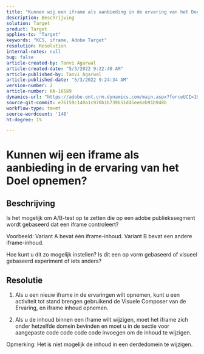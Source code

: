 ```yaml
---
title: "Kunnen wij een iframe als aanbieding in de ervaring van het Doel opnemen?"
description: Beschrijving
solution: Target
product: Target
applies-to: "Target"
keywords: "KCS, iframe, Adobe Target"
resolution: Resolution
internal-notes: null
bug: false
article-created-by: Tanvi Agarwal
article-created-date: "5/3/2022 9:22:40 AM"
article-published-by: Tanvi Agarwal
article-published-date: "5/3/2022 9:24:34 AM"
version-number: 2
article-number: KA-16589
dynamics-url: "https://adobe-ent.crm.dynamics.com/main.aspx?forceUCI=1&pagetype=entityrecord&etn=knowledgearticle&id=1975388e-c2ca-ec11-a7b5-6045bd00dca1"
source-git-commit: e76159c140a1c970b1b739b51d45ee6eb91b948b
workflow-type: tm+mt
source-wordcount: '148'
ht-degree: 1%

---
```


# Kunnen wij een iframe als aanbieding in de ervaring van het Doel opnemen?

## Beschrijving


Is het mogelijk om A/B-test op te zetten die op een adobe publiekssegment wordt gebaseerd dat een iframe controleert?



Voorbeeld: Variant A bevat één iframe-inhoud. Variant B bevat een andere iframe-inhoud.

Hoe kunt u dit zo mogelijk instellen? Is dit een op vorm gebaseerd of visueel gebaseerd experiment of iets anders?


## Resolutie


1. Als u een nieuw iframe in de ervaringen wilt opnemen, kunt u een activiteit tot stand brengen gebruikend de Visuele Composer van de Ervaring, en iframe inhoud opnemen.

2. Als u de inhoud binnen een iframe wilt wijzigen, moet het iframe zich onder hetzelfde domein bevinden en moet u in de sectie voor aangepaste code code code code invoegen om de inhoud te wijzigen.



Opmerking: Het is niet mogelijk de inhoud in een derdedomein te wijzigen.
